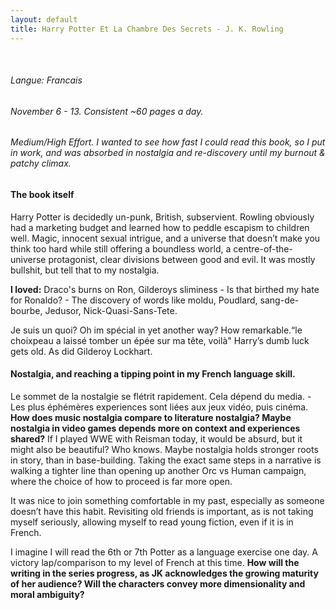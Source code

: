 ```yaml
---
layout: default
title: Harry Potter Et La Chambre Des Secrets - J. K. Rowling
---
```


<br>

###### Langue: Francais 

###### November 6 - 13. Consistent ~60 pages a day. 

###### Medium/High Effort. I wanted to see how fast I could read this book, so I put in work, and was absorbed in nostalgia and re-discovery until my burnout & patchy climax.

#### The book itself

Harry Potter is decidedly un-punk, British, subservient. Rowling obviously had a marketing budget and learned how to peddle escapism to children well. Magic, innocent sexual intrigue, and a universe that doesn’t make you think too hard while still offering a boundless world, a centre-of-the-universe protagonist, clear divisions between good and evil. It was mostly bullshit, but tell that to my nostalgia.

**I loved:** Draco's burns on Ron, Gilderoys sliminess - Is that birthed my hate for Ronaldo? - The discovery of words like moldu, Poudlard, sang-de-bourbe, Jedusor, Nick-Quasi-Sans-Tete. 

Je suis un quoi? Oh im spécial in yet another way? How remarkable.“le choixpeau a laissé tomber un épée sur ma tête, voilà" Harry’s dumb luck gets old. As did Gilderoy Lockhart.

#### Nostalgia, and reaching a tipping point in my French language skill.

Le sommet de la nostalgie se flétrit rapidement. Cela dépend du media. - Les plus éphémères experiences sont liées aux jeux vidéo, puis cinéma. **How does music nostalgia compare to literature nostalgia? Maybe nostalgia in video games depends more on context and experiences shared?** If I played WWE with Reisman today, it would be absurd, but it might also be beautiful? Who knows.
Maybe nostalgia holds stronger roots in story, than in base-building. Taking the exact same steps in a narrative is walking a tighter line than opening up another Orc vs Human campaign, where the choice of how to proceed is far more open.

It was nice to join something comfortable in my past, especially as someone doesn’t have this habit. Revisiting old friends is important, as is not taking myself seriously, allowing myself to read young fiction, even if it is in French. 

I imagine I will read the 6th or 7th Potter as a language exercise one day. A victory lap/comparison to my level of French at this time. **How will the writing in the series progress, as JK acknowledges the growing maturity of her audience? Will the characters convey more dimensionality and moral ambiguity?** 